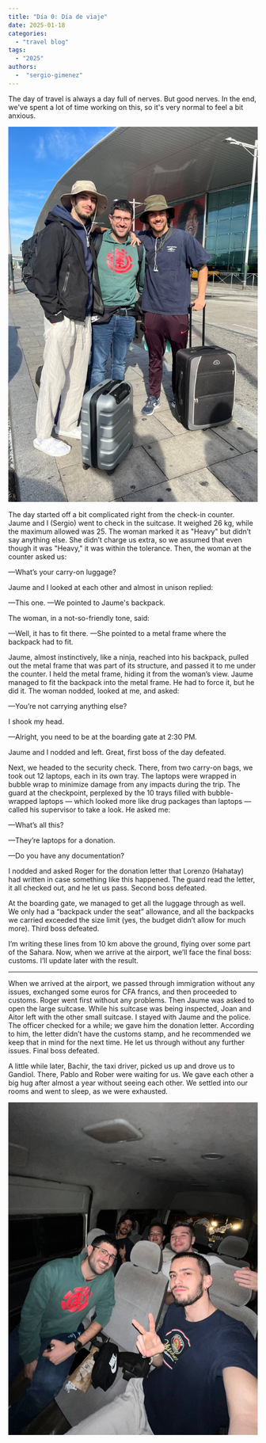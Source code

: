 ```yaml
---
title: "Día 0: Día de viaje"
date: 2025-01-18
categories: 
  - "travel blog"
tags:
  - "2025"
authors:
  -  "sergio-gimenez"
---
```


The day of travel is always a day full of nerves. But good nerves. In the end, we've spent a lot of time working on this, so it's very normal to feel a bit anxious.

![jaume_roger_sergio](images/jaume_sergio_roger_dia0.jpg "Jaume, Roger, and Sergio just before heading to the airport")

The day started off a bit complicated right from the check-in counter. Jaume and I (Sergio) went to check in the suitcase. It weighed 26 kg, while the maximum allowed was 25. The woman marked it as "Heavy" but didn’t say anything else. She didn’t charge us extra, so we assumed that even though it was "Heavy," it was within the tolerance. Then, the woman at the counter asked us:

—What’s your carry-on luggage?

Jaume and I looked at each other and almost in unison replied:

—This one. —We pointed to Jaume's backpack.

The woman, in a not-so-friendly tone, said:

—Well, it has to fit there. —She pointed to a metal frame where the backpack had to fit.

Jaume, almost instinctively, like a ninja, reached into his backpack, pulled out the metal frame that was part of its structure, and passed it to me under the counter. I held the metal frame, hiding it from the woman’s view. Jaume managed to fit the backpack into the metal frame. He had to force it, but he did it. The woman nodded, looked at me, and asked:

—You’re not carrying anything else?

I shook my head.

—Alright, you need to be at the boarding gate at 2:30 PM.

Jaume and I nodded and left. Great, first boss of the day defeated.

Next, we headed to the security check. There, from two carry-on bags, we took out 12 laptops, each in its own tray. The laptops were wrapped in bubble wrap to minimize damage from any impacts during the trip. The guard at the checkpoint, perplexed by the 10 trays filled with bubble-wrapped laptops — which looked more like drug packages than laptops — called his supervisor to take a look. He asked me:

—What’s all this?

—They’re laptops for a donation.

—Do you have any documentation?

I nodded and asked Roger for the donation letter that Lorenzo (Hahatay) had written in case something like this happened. The guard read the letter, it all checked out, and he let us pass. Second boss defeated.

At the boarding gate, we managed to get all the luggage through as well. We only had a “backpack under the seat” allowance, and all the backpacks we carried exceeded the size limit (yes, the budget didn’t allow for much more). Third boss defeated.

I’m writing these lines from 10 km above the ground, flying over some part of the Sahara. Now, when we arrive at the airport, we’ll face the final boss: customs. I’ll update later with the result.

---

When we arrived at the airport, we passed through immigration without any issues, exchanged some euros for CFA francs, and then proceeded to customs. Roger went first without any problems. Then Jaume was asked to open the large suitcase. While his suitcase was being inspected, Joan and Aitor left with the other small suitcase. I stayed with Jaume and the police. The officer checked for a while; we gave him the donation letter. According to him, the letter didn’t have the customs stamp, and he recommended we keep that in mind for the next time. He let us through without any further issues. Final boss defeated.

A little while later, Bachir, the taxi driver, picked us up and drove us to Gandiol. There, Pablo and Rober were waiting for us. We gave each other a big hug after almost a year without seeing each other. We settled into our rooms and went to sleep, as we were exhausted.

![taxi_bachir](images/taxi_bachir.png "The team in Bachir's taxi on the way to Gandiol")
